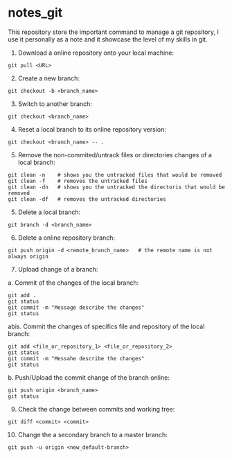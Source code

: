 # notes_git
This repository store the important command to manage a git repository, I use it personally as a note and it showcase the level of my skills in git.

1. Download a online repository onto your local machine:
```
git pull <URL>
```
2. Create a new branch:
```
git checkout -b <branch_name>
```
3. Switch to another branch:
```
git checkout <branch_name>
```
4. Reset a local branch to its online repository version:
```
git checkout <branch_name> -- .
```
5. Remove the non-commited/untrack files or directories changes of a local branch:
```
git clean -n    # shows you the untracked files that would be removed
git clean -f    # removes the untracked files
git clean -dn   # shows you the untracked the directoris that would be removed
git clean -df   # removes the untracked directories
```
5. Delete a local branch:
```
git branch -d <branch_name>
```
6. Delete a online repository branch:
```
git push origin -d <remote_branch_name>   # the remote name is not always origin
```
7. Upload change of a branch:

  a. Commit of the changes of the local branch:
```
git add .
git status
git commit -m "Message describe the changes"
git status
```
  abis. Commit the changes of specifics file and repository of the local branch:
```
git add <file_or_repository_1> <file_or_repository_2>
git status
git commit -m "Messahe describe the changes"
git status
```  
  b. Push/Upload the commit change of the branch online:
```
git push origin <branch_name>
git status
```
9. Check the change between commits and working tree:
```
git diff <commit> <commit>
```
10. Change the a secondary branch to a master branch:
```
git push -u origin <new_default-branch>
```
